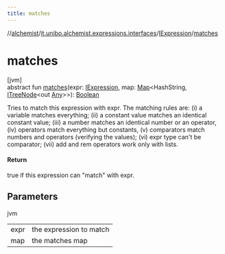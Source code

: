 ```yaml
---
title: matches
---
```

//[alchemist](../../../index.html)/[it.unibo.alchemist.expressions.interfaces](../index.html)/[IExpression](index.html)/[matches](matches.html)



# matches



[jvm]\
abstract fun [matches](matches.html)(expr: [IExpression](index.html), map: [Map](https://docs.oracle.com/javase/8/docs/api/java/util/Map.html)<HashString, [ITreeNode](../-i-tree-node/index.html)<out [Any](https://kotlinlang.org/api/latest/jvm/stdlib/kotlin/-any/index.html)>>): [Boolean](https://kotlinlang.org/api/latest/jvm/stdlib/kotlin/-boolean/index.html)



Tries to match this expression with expr. The matching rules are: (i) a variable matches everything; (ii) a constant value matches an identical constant value; (iii) a number matches an identical number or an operator, (iv) operators match everything but constants, (v) comparators match numbers and operators (verifying the values); (vi) expr type can't be comparator; (vii) add and rem operators work only with lists.



#### Return



true if this expression can "match" with expr.



## Parameters


jvm

| | |
|---|---|
| expr | the expression to match |
| map | the matches map |




